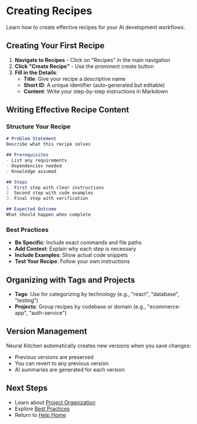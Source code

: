 # Creating Recipes

Learn how to create effective recipes for your AI development workflows.

## Creating Your First Recipe

1. **Navigate to Recipes** - Click on "Recipes" in the main navigation
2. **Click "Create Recipe"** - Use the prominent create button
3. **Fill in the Details**:
   - **Title**: Give your recipe a descriptive name
   - **Short ID**: A unique identifier (auto-generated but editable)
   - **Content**: Write your step-by-step instructions in Markdown

## Writing Effective Recipe Content

### Structure Your Recipe

```markdown
# Problem Statement
Describe what this recipe solves

## Prerequisites
- List any requirements
- Dependencies needed
- Knowledge assumed

## Steps
1. First step with clear instructions
2. Second step with code examples
3. Final step with verification

## Expected Outcome
What should happen when complete
```

### Best Practices

- **Be Specific**: Include exact commands and file paths
- **Add Context**: Explain why each step is necessary  
- **Include Examples**: Show actual code snippets
- **Test Your Recipe**: Follow your own instructions

## Organizing with Tags and Projects

- **Tags**: Use for categorizing by technology (e.g., "react", "database", "testing")
- **Projects**: Group recipes by codebase or domain (e.g., "ecommerce-app", "auth-service")

## Version Management

Neural Kitchen automatically creates new versions when you save changes:
- Previous versions are preserved
- You can revert to any previous version
- AI summaries are generated for each version

## Next Steps

- Learn about [Project Organization](projects)
- Explore [Best Practices](best-practices)
- Return to [Help Home](home)